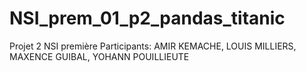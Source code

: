 # NSI_prem_01_p2_pandas_titanic
Projet 2 NSI première 
Participants: AMIR KEMACHE, LOUIS MILLIERS, MAXENCE GUIBAL, YOHANN POUILLIEUTE
